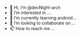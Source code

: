 - 👋 Hi, I’m @devNight-arch
- 👀 I’m interested in ...
- 🌱 I’m currently learning android...
- 💞️ I’m looking to collaborate on ...
- 📫 How to reach me ...

<!---
devNight-arch/devNight-arch is a ✨ special ✨ repository because its `README.md` (this file) appears on your GitHub profile.
You can click the Preview link to take a look at your changes.
--->
